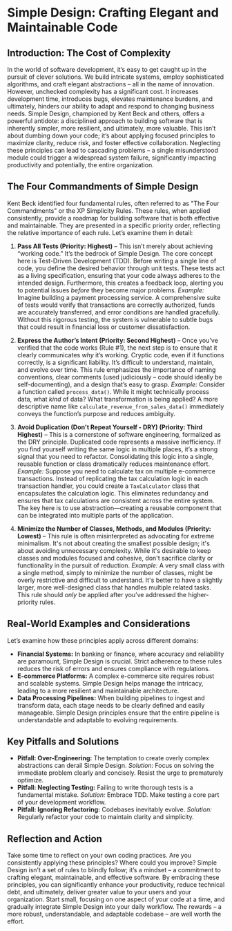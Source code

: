 # Simple Design: Crafting Elegant and Maintainable Code

## Introduction: The Cost of Complexity

In the world of software development, it’s easy to get caught up in the pursuit of clever solutions. We build intricate systems, employ sophisticated algorithms, and craft elegant abstractions – all in the name of innovation. However, unchecked complexity has a significant cost. It increases development time, introduces bugs, elevates maintenance burdens, and ultimately, hinders our ability to adapt and respond to changing business needs. Simple Design, championed by Kent Beck and others, offers a powerful antidote: a disciplined approach to building software that is inherently simpler, more resilient, and ultimately, more valuable. This isn’t about dumbing down your code; it’s about applying focused principles to maximize clarity, reduce risk, and foster effective collaboration. Neglecting these principles can lead to cascading problems – a single misunderstood module could trigger a widespread system failure, significantly impacting productivity and potentially, the entire organization.

## The Four Commandments of Simple Design

Kent Beck identified four fundamental rules, often referred to as "The Four Commandments" or the XP Simplicity Rules. These rules, when applied consistently, provide a roadmap for building software that is both effective and maintainable. They are presented in a specific priority order, reflecting the relative importance of each rule. Let’s examine them in detail:

1.  **Pass All Tests (Priority: Highest)** – This isn’t merely about achieving “working code.” It’s the bedrock of Simple Design. The core concept here is Test-Driven Development (TDD). Before writing a single line of code, you define the desired behavior through unit tests. These tests act as a living specification, ensuring that your code always adheres to the intended design. Furthermore, this creates a feedback loop, alerting you to potential issues _before_ they become major problems. _Example:_ Imagine building a payment processing service. A comprehensive suite of tests would verify that transactions are correctly authorized, funds are accurately transferred, and error conditions are handled gracefully. Without this rigorous testing, the system is vulnerable to subtle bugs that could result in financial loss or customer dissatisfaction.

2.  **Express the Author’s Intent (Priority: Second Highest)** – Once you've verified that the code works (Rule #1), the next step is to ensure that it clearly communicates _why_ it’s working. Cryptic code, even if it functions correctly, is a significant liability. It’s difficult to understand, maintain, and evolve over time. This rule emphasizes the importance of naming conventions, clear comments (used judiciously – code should ideally be self-documenting), and a design that’s easy to grasp. _Example:_ Consider a function called `process_data()`. While it might technically process data, what _kind_ of data? What transformation is being applied? A more descriptive name like `calculate_revenue_from_sales_data()` immediately conveys the function’s purpose and reduces ambiguity.

3.  **Avoid Duplication (Don't Repeat Yourself - DRY) (Priority: Third Highest)** – This is a cornerstone of software engineering, formalized as the DRY principle. Duplicated code represents a massive inefficiency. If you find yourself writing the same logic in multiple places, it’s a strong signal that you need to refactor. Consolidating this logic into a single, reusable function or class dramatically reduces maintenance effort. _Example:_ Suppose you need to calculate tax on multiple e-commerce transactions. Instead of replicating the tax calculation logic in each transaction handler, you could create a `TaxCalculator` class that encapsulates the calculation logic. This eliminates redundancy and ensures that tax calculations are consistent across the entire system. The key here is to use abstraction—creating a reusable component that can be integrated into multiple parts of the application.

4.  **Minimize the Number of Classes, Methods, and Modules (Priority: Lowest)** – This rule is often misinterpreted as advocating for extreme minimalism. It's not about creating the smallest possible design; it's about avoiding unnecessary complexity. While it's desirable to keep classes and modules focused and cohesive, don't sacrifice clarity or functionality in the pursuit of reduction. _Example:_ A very small class with a single method, simply to minimize the number of classes, might be overly restrictive and difficult to understand. It's better to have a slightly larger, more well-designed class that handles multiple related tasks. This rule should _only_ be applied after you’ve addressed the higher-priority rules.

## Real-World Examples and Considerations

Let’s examine how these principles apply across different domains:

- **Financial Systems:** In banking or finance, where accuracy and reliability are paramount, Simple Design is crucial. Strict adherence to these rules reduces the risk of errors and ensures compliance with regulations.
- **E-commerce Platforms:** A complex e-commerce site requires robust and scalable systems. Simple Design helps manage the intricacy, leading to a more resilient and maintainable architecture.
- **Data Processing Pipelines:** When building pipelines to ingest and transform data, each stage needs to be clearly defined and easily manageable. Simple Design principles ensure that the entire pipeline is understandable and adaptable to evolving requirements.

## Key Pitfalls and Solutions

- **Pitfall: Over-Engineering:** The temptation to create overly complex abstractions can derail Simple Design. _Solution:_ Focus on solving the immediate problem clearly and concisely. Resist the urge to prematurely optimize.
- **Pitfall: Neglecting Testing:** Failing to write thorough tests is a fundamental mistake. _Solution:_ Embrace TDD. Make testing a core part of your development workflow.
- **Pitfall: Ignoring Refactoring:** Codebases inevitably evolve. _Solution:_ Regularly refactor your code to maintain clarity and simplicity.

## Reflection and Action

Take some time to reflect on your own coding practices. Are you consistently applying these principles? Where could you improve? Simple Design isn’t a set of rules to blindly follow; it’s a mindset – a commitment to crafting elegant, maintainable, and effective software. By embracing these principles, you can significantly enhance your productivity, reduce technical debt, and ultimately, deliver greater value to your users and your organization. Start small, focusing on one aspect of your code at a time, and gradually integrate Simple Design into your daily workflow. The rewards – a more robust, understandable, and adaptable codebase – are well worth the effort.

